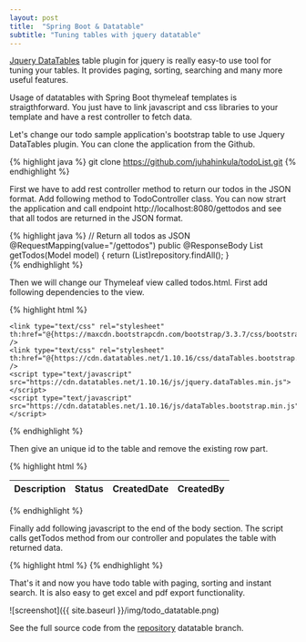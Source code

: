 ```yaml
---
layout: post
title:  "Spring Boot & Datatable"
subtitle: "Tuning tables with jquery datatable"
---
```

[Jquery DataTables](https://datatables.net/) table plugin for jquery is really easy-to use tool for tuning your tables. It provides paging, sorting, searching and many more useful features.

Usage of datatables with Spring Boot thymeleaf templates is straigthforward. You just have to link javascript and css libraries to your template and have a rest controller to fetch data.

Let's change our todo sample application's bootstrap table to use Jquery DataTables plugin. You can clone the application from the Github.

{% highlight java %}
git clone https://github.com/juhahinkula/todoList.git
{% endhighlight %}

First we have to add rest controller method to return our todos in the JSON format. Add following method to TodoController class. You can now strart the application and call endpoint http://localhost:8080/gettodos and see that all todos are returned in the JSON format.

{% highlight java %}
	// Return all todos as JSON
    @RequestMapping(value="/gettodos")
    public @ResponseBody List<Todo> getTodos(Model model) {	
        return (List<Todo>)repository.findAll();
    }   
{% endhighlight %}

Then we will change our Thymeleaf view called todos.html. First add following dependencies to the view.

{% highlight html %}
  <script type="text/javascript" src="https://ajax.googleapis.com/ajax/libs/jquery/3.2.1/jquery.min.js"></script>
	<link type="text/css" rel="stylesheet" th:href="@{https://maxcdn.bootstrapcdn.com/bootstrap/3.3.7/css/bootstrap.min.css}" />
	<link type="text/css" rel="stylesheet" th:href="@{https://cdn.datatables.net/1.10.16/css/dataTables.bootstrap.min.css}" />
	<script type="text/javascript" src="https://cdn.datatables.net/1.10.16/js/jquery.dataTables.min.js"></script>
	<script type="text/javascript" src="https://cdn.datatables.net/1.10.16/js/dataTables.bootstrap.min.js"></script>
{% endhighlight %}

Then give an unique id to the table and remove the existing row part.

{% highlight html %}
    <table id="todotable" class="table table-striped">
		<thead>
		<tr>
		  <th>Description</th>
		  <th>Status</th>
		  <th>CreatedDate</th>
		  <th>CreatedBy</th>
		</tr>  
		</thead>
    </table>
{% endhighlight %}

Finally add following javascript to the end of the body section. The script calls getTodos method from our controller and populates the table with returned data.

{% highlight html %}
	<script>
	$(document).ready( function () {
		 var table = $('#todotable').DataTable({
			"sAjaxSource": "/gettodos",
			"sAjaxDataProp": "",
			"order": [[ 0, "asc" ]],
			"columns": [
				{ "data": "description"},
				{ "data": "status"},
				{ "data": "createdDate"},
				{ "data": "createdBy"},				    
			]
		 })
	});	
	</script>
{% endhighlight %}

That's it and now you have todo table with paging, sorting and instant search. It is also easy to get excel and pdf export functionality. 

![screenshot]({{ site.baseurl }}/img/todo_datatable.png)

See the full source code from the [repository](https://github.com/juhahinkula/todoList.git) datatable branch.

